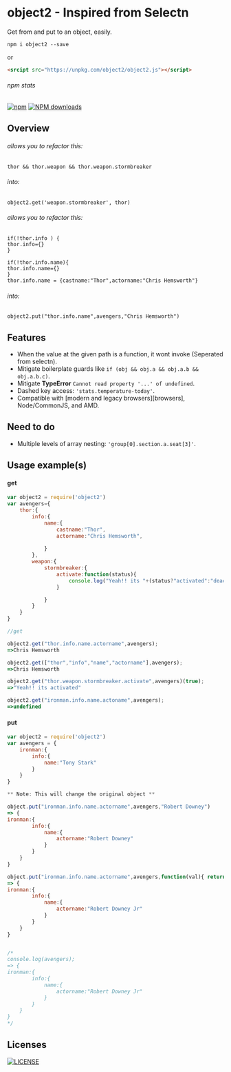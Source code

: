 # object2 - Inspired from Selectn
Get from and put to an object, easily.

```shell
npm i object2 --save
```
or

```html
<srcipt src="https://unpkg.com/object2/object2.js"></script>
```

###### npm stats

[![npm](https://img.shields.io/npm/v/object2.svg)](https://www.npmjs.org/package/object2) [![NPM downloads](https://img.shields.io/npm/dm/object2.svg)](https://www.npmjs.org/package/object2) 


## Overview

###### allows you to refactor this:

    thor && thor.weapon && thor.weapon.stormbreaker 

###### into:

    object2.get('weapon.stormbreaker', thor)


###### allows you to refactor this:

    if(!thor.info ) {
    thor.info={}
    }
    
    if(!thor.info.name){
    thor.info.name={}
    }
    thor.info.name = {castname:"Thor",actorname:"Chris Hemsworth"}

###### into:

    object2.put("thor.info.name",avengers,"Chris Hemsworth")
    
## Features

  - When the value at the given path is a function, it wont invoke (Seperated from selectn).
  - Mitigate boilerplate guards like `if (obj && obj.a && obj.a.b && obj.a.b.c)`.
  - Mitigate **TypeError** `Cannot read property '...' of undefined`.
  - Dashed key access: `'stats.temperature-today'`.
  - Compatible with [modern and legacy browsers][browsers], Node/CommonJS, and AMD.

## Need to do
  - Multiple levels of array nesting: `'group[0].section.a.seat[3]'`.
  
## Usage example(s)
#### get

```js
var object2 = require('object2')
var avengers={
    thor:{
        info:{
            name:{
                castname:"Thor",
                actorname:"Chris Hemsworth",
                
            }
        },
        weapon:{
            stormbreaker:{
                activate:function(status){
                    console.log("Yeah!! its "+(status?"activated":"deactivated"));
                }

            }
        }
    }
}

//get

object2.get("thor.info.name.actorname",avengers);
=>Chris Hemsworth

object2.get(["thor","info","name","actorname"],avengers);
=>Chris Hemsworth

object2.get("thor.weapon.stormbreaker.activate",avengers)(true);
=>"Yeah!! its activated"

object2.get("ironman.info.name.actoname",avengers);
=>undefined

```

#### put

```js
var object2 = require('object2')
var avengers = {
    ironman:{
        info:{
            name:"Tony Stark"
        }
    }
}

** Note: This will change the original object **

object.put("ironman.info.name.actorname",avengers,"Robert Downey")
=> {
ironman:{
        info:{
            name:{
                actorname:"Robert Downey"
            }
        }
    }
}

object.put("ironman.info.name.actorname",avengers,function(val){ return val+" Jr"})
=> {
ironman:{
        info:{
            name:{
                actorname:"Robert Downey Jr"
            }
        }
    }
}


/*
console.log(avengers);
=> {
ironman:{
        info:{
            name:{
                actorname:"Robert Downey Jr"
            }
        }
    }
}
*/
```


## Licenses
[![LICENSE](http://img.shields.io/npm/l/object2.svg)](license)
